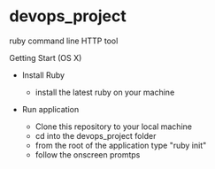# devops_project
ruby command line HTTP tool 

Getting Start (OS X)

 - Install Ruby
 
    - install the latest ruby on your machine

 - Run application
    - Clone this repository to your local machine
    - cd into the devops_project folder
    - from the root of the application type "ruby init"
    - follow the onscreen promtps

